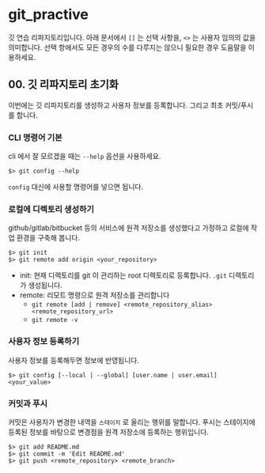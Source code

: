 # git_practive
깃 연습 리파지토리입니다.
아래 문서에서 `[]` 는 선택 사항을, `<>` 는 사용자 임의의 값을 의미합니다. 선택 항에서도 모든 경우의 수를 다루지는 않으니 필요한 경우 도움말을 이용하세요.

## 00. 깃 리파지토리 초기화
이번에는 깃 리파지토리를 생성하고 사용자 정보를 등록합니다.
그리고 최초 커밋/푸시를 합니다.

### CLI 명령어 기본
cli 에서 잘 모르겠을 때는 `--help` 옵션을 사용하세요.
```
$> git config --help
```
`config` 대신에 사용할 명령어를 넣으면 됩니다.

### 로컬에 디렉토리 생성하기
github/gitlab/bitbucket 등의 서비스에 원격 저장소를 생성했다고 가정하고 로컬에 작업 환경을 구축해 봅니다.
```
$> git init
$> git remote add origin <your_repository>
```
- init: 현재 디렉토리를 git 이 관리하는 root 디렉토리로 등록합니다. `.git` 디렉토리가 생성됩니다.
- remote: 리모트 명령으로 원격 저장소를 관리합니다
	- `git remote [add | remove] <remote_repository_alias> <remote_repository_url>`
	- `git remote -v`	

### 사용자 정보 등록하기
사용자 정보를 등록해두면 정보에 반영됩니다.
```
$> git config [--local | --global] [user.name | user.email] <your_value>
```

### 커밋과 푸시
커밋은 사용자가 변경한 내역을 `스테이지` 로 올리는 행위를 말합니다. 푸시는 스테이지에 등록된 정보를 바탕으로 변경점을 원격 저장소에 등록하는 행위입니다.
```
$> git add README.md
$> git commit -m 'Edit README.md'
$> git push <remote_repository> <remote_branch>
```
